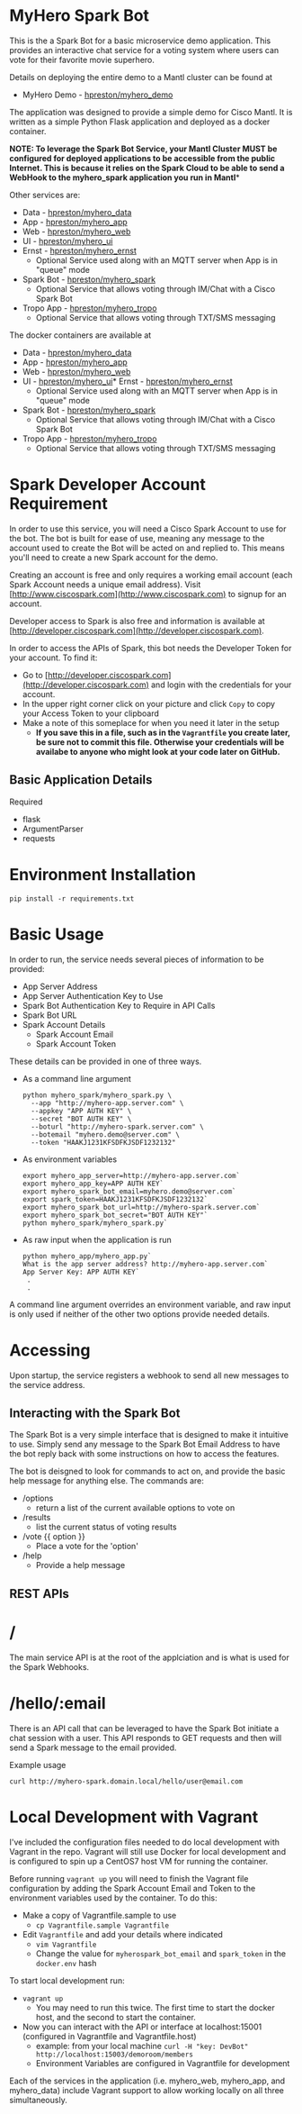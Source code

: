 # MyHero Spark Bot

This is the a Spark Bot for a basic microservice demo application.
This provides an interactive chat service for a voting system where users can vote for their favorite movie superhero.

Details on deploying the entire demo to a Mantl cluster can be found at

* MyHero Demo - [hpreston/myhero_demo](https://github.com/hpreston/myhero_demo)

The application was designed to provide a simple demo for Cisco Mantl.  It is written as a simple Python Flask application and deployed as a docker container.

**NOTE: To leverage the Spark Bot Service, your Mantl Cluster MUST be configured for deployed applications to be accessible from the public Internet.  This is because it relies on the Spark Cloud to be able to send a WebHook to the myhero_spark application you run in Mantl***

Other services are:

* Data - [hpreston/myhero_data](https://github.com/hpreston/myhero_data)
* App - [hpreston/myhero_app](https://github.com/hpreston/myhero_app)
* Web - [hpreston/myhero_web](https://github.com/hpreston/myhero_web)
* UI - [hpreston/myhero_ui](https://github.com/hpreston/myhero_ui)
* Ernst - [hpreston/myhero_ernst](https://github.com/hpreston/myhero_ernst)
  * Optional Service used along with an MQTT server when App is in "queue" mode
* Spark Bot - [hpreston/myhero_spark](https://github.com/hpreston/myhero_spark)
  * Optional Service that allows voting through IM/Chat with a Cisco Spark Bot
* Tropo App - [hpreston/myhero_tropo](https://github.com/hpreston/myhero_tropo)
  * Optional Service that allows voting through TXT/SMS messaging


The docker containers are available at

* Data - [hpreston/myhero_data](https://hub.docker.com/r/hpreston/myhero_data)
* App - [hpreston/myhero_app](https://hub.docker.com/r/hpreston/myhero_app)
* Web - [hpreston/myhero_web](https://hub.docker.com/r/hpreston/myhero_web)
* UI - [hpreston/myhero_ui](https://hub.docker.com/r/hpreston/myhero_ui)* Ernst - [hpreston/myhero_ernst](https://hub.docker.com/r/hpreston/myhero_ernst)
  * Optional Service used along with an MQTT server when App is in "queue" mode
* Spark Bot - [hpreston/myhero_spark](https://hub.docker.com/r/hpreston/myhero_spark)
  * Optional Service that allows voting through IM/Chat with a Cisco Spark Bot
* Tropo App - [hpreston/myhero_tropo](https://hub.docker.com/r/hpreston/myhero_tropo)
  * Optional Service that allows voting through TXT/SMS messaging

# Spark Developer Account Requirement

In order to use this service, you will need a Cisco Spark Account to use for the bot.  The bot is built for ease of use, meaning any message to the account used to create the Bot will be acted on and replied to.  This means you'll need to create a new Spark account for the demo.  

Creating an account is free and only requires a working email account (each Spark Account needs a unique email address).  Visit [http://www.ciscospark.com](http://www.ciscospark.com) to signup for an account.

Developer access to Spark is also free and information is available at [http://developer.ciscospark.com](http://developer.ciscospark.com).

In order to access the APIs of Spark, this bot needs the Developer Token for your account.  To find it:

* Go to [http://developer.ciscospark.com](http://developer.ciscospark.com) and login with the credentials for your account.
* In the upper right corner click on your picture and click `Copy` to copy your Access Token to your clipboard
* Make a note of this someplace for when you need it later in the setup
  * **If you save this in a file, such as in the `Vagrantfile` you create later, be sure not to commit this file.  Otherwise your credentials will be availabe to anyone who might look at your code later on GitHub.**

## Basic Application Details

Required

* flask
* ArgumentParser
* requests

# Environment Installation

    pip install -r requirements.txt

# Basic Usage

In order to run, the service needs several pieces of information to be provided:

* App Server Address
* App Server Authentication Key to Use
* Spark Bot Authentication Key to Require in API Calls
* Spark Bot URL
* Spark Account Details
  * Spark Account Email
  * Spark Account Token

These details can be provided in one of three ways.

* As a command line argument

	```
	python myhero_spark/myhero_spark.py \
	  --app "http://myhero-app.server.com" \
	  --appkey "APP AUTH KEY" \
	  --secret "BOT AUTH KEY" \
	  --boturl "http://myhero-spark.server.com" \
	  --botemail "myhero.demo@server.com" \
	  --token "HAAKJ1231KFSDFKJSDF1232132"
	```
  
* As environment variables

	```
	export myhero_app_server=http://myhero-app.server.com`
	export myhero_app_key=APP AUTH KEY`
	export myhero_spark_bot_email=myhero.demo@server.com`
	export spark_token=HAAKJ1231KFSDFKJSDF1232132`
	export myhero_spark_bot_url=http://myhero-spark.server.com`
	export myhero_spark_bot_secret="BOT AUTH KEY"`
	python myhero_spark/myhero_spark.py`
	```

* As raw input when the application is run

	```
	python myhero_app/myhero_app.py`
	What is the app server address? http://myhero-app.server.com`
	App Server Key: APP AUTH KEY`
	 .
	 .
	
	```

A command line argument overrides an environment variable, and raw input is only used if neither of the other two options provide needed details.

# Accessing

Upon startup, the service registers a webhook to send all new messages to the service address.


## Interacting with the Spark Bot
The Spark Bot is a very simple interface that is designed to make it intuitive to use.  Simply send any message to the Spark Bot Email Address to have the bot reply back with some instructions on how to access the features.

The bot is deisgned to look for commands to act on, and provide the basic help message for anything else.  The commands are:

* /options
  * return a list of the current available options to vote on
* /results
  * list the current status of voting results
* /vote {{ option }} 
  * Place a vote for the 'option'
* /help 
  * Provide a help message

## REST APIs

# /

The main service API is at the root of the applciation and is what is used for the Spark Webhooks.

# /hello/:email 

There is an API call that can be leveraged to have the Spark Bot initiate a chat session with a user.  This API responds to GET requests and then will send a Spark message to the email provided.  

Example usage

```
curl http://myhero-spark.domain.local/hello/user@email.com 
```

# Local Development with Vagrant

I've included the configuration files needed to do local development with Vagrant in the repo.  Vagrant will still use Docker for local development and is configured to spin up a CentOS7 host VM for running the container.

Before running `vagrant up` you will need to finish the Vagrant file configuration by adding the Spark Account Email and Token to the environment variables used by the container.  To do this:

* Make a copy of Vagrantfile.sample to use
  * `cp Vagrantfile.sample Vagrantfile`
* Edit `Vagrantfile` and add your details where indicated
  * `vim Vagrantfile`
  * Change the value for `myherospark_bot_email` and `spark_token` in the `docker.env` hash

To start local development run:
* `vagrant up`
  - You may need to run this twice.  The first time to start the docker host, and the second to start the container.
* Now you can interact with the API or interface at localhost:15001 (configured in Vagrantfile and Vagrantfile.host)
  - example:  from your local machine `curl -H "key: DevBot" http://localhost:15003/demoroom/members`
  - Environment Variables are configured in Vagrantfile for development

Each of the services in the application (i.e. myhero_web, myhero_app, and myhero_data) include Vagrant support to allow working locally on all three simultaneously.
